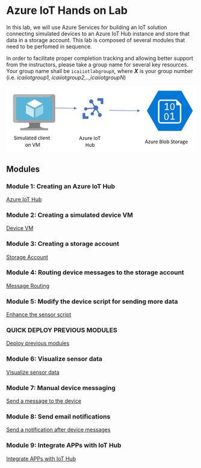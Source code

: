 # Azure IoT Hands on Lab
In this lab, we  will use Azure Services for building an IoT solution connecting simulated devices to an Azure IoT Hub instance and store that data in a storage account.
This lab is composed of several modules that need to be perfomed in sequence.

In order to facilitate proper completion tracking and allowing better support from the instructors, please take a group name for several key resources. Your group name shall be `icaiiotlabgroupX`, where ***X*** is your group number (i.e. *icaiiotgroup1, icaiiotgroup2,..,icaiiotgroupN*)

![Lab diagram](images/Lab.png "Header Image")

## Modules

### Module 1: Creating an Azure IoT Hub
[Azure IoT Hub](iothub/README.md)

### Module 2: Creating a simulated device VM
[Device VM](device/README.md)

### Module 3: Creating a storage account
[Storage Account](storage/README.md)

### Module 4: Routing device messages to the storage account
[Message Routing](routing/README.md)

### Module 5: Modify the device script for sending more data
[Enhance the sensor script](iot-client/README.md)

### QUICK DEPLOY PREVIOUS MODULES
[Deploy previous modules](day1/README.md)

### Module 6: Visualize sensor data
[Visualize sensor data](visualize/README.md)

### Module 7: Manual device messaging
[Send a message to the device](messages/README.md)

### Module 8: Send email notifications
[Send a notification after device messages](notification/README.md)

### Module 9: Integrate APPs with IoT Hub
[Integrate APPs with IoT Hub](client-messages/README.md)


